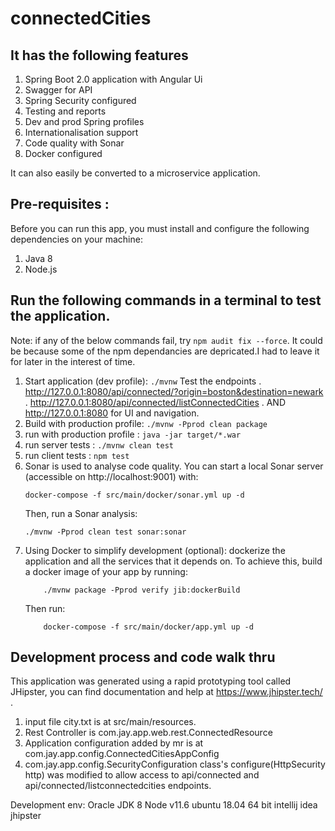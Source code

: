 # connectedCities

## It has the following features

1. Spring Boot 2.0 application with Angular Ui
2. Swagger for API
3. Spring Security configured
4. Testing and reports
5. Dev and prod Spring profiles
6. Internationalisation support
7. Code quality with Sonar
8. Docker configured

It can also easily be converted to a microservice application.

## Pre-requisites :

Before you can run this app, you must install and configure the following dependencies on your machine:

1. Java 8
2. Node.js

## Run the following commands in a terminal to test the application.

Note: if any of the below commands fail, try `npm audit fix --force`.
It could be because some of the npm dependancies are depricated.I had to leave it for later in the interest of time.

1.  Start application (dev profile): `./mvnw`
    Test the endpoints
    . http://127.0.0.1:8080/api/connected/?origin=boston&destination=newark
    . http://127.0.0.1:8080/api/connected/listConnectedCities
    . AND http://127.0.0.1:8080 for UI and navigation.
2.  Build with production profile: `./mvnw -Pprod clean package`
3.  run with production profile : `java -jar target/*.war`
4.  run server tests : `./mvnw clean test`
5.  run client tests : `npm test`
6.  Sonar is used to analyse code quality. You can start a local Sonar server (accessible on http://localhost:9001) with:
    ```
    docker-compose -f src/main/docker/sonar.yml up -d
    ```
    Then, run a Sonar analysis:
    ```
    ./mvnw -Pprod clean test sonar:sonar
    ```
7.  Using Docker to simplify development (optional): dockerize the application and all the services that it depends on.
    To achieve this, build a docker image of your app by running:
    ```
        ./mvnw package -Pprod verify jib:dockerBuild
    ```
    Then run:
    ```
        docker-compose -f src/main/docker/app.yml up -d
    ```

## Development process and code walk thru

This application was generated using a rapid prototyping tool called JHipster, you can find documentation and help at https://www.jhipster.tech/ .

1. input file city.txt is at src/main/resources.
2. Rest Controller is com.jay.app.web.rest.ConnectedResource
3. Application configuration added by mr is at com.jay.app.config.ConnectedCitiesAppConfig
4. com.jay.app.config.SecurityConfiguration class's configure(HttpSecurity http) was modified to allow access to
   api/connected and
   api/connected/listconnectedcities endpoints.

Development env:
Oracle JDK 8
Node v11.6
ubuntu 18.04 64 bit
intellij idea
jhipster
